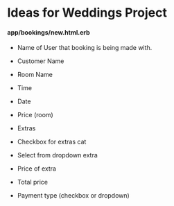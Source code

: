 # Ideas for Weddings Project


#### app/bookings/new.html.erb
* Name of User that booking is being made with.

* Customer Name

* Room Name

* Time

* Date

* Price (room)

* Extras

* Checkbox for extras cat

* Select from dropdown  extra

* Price of extra

* Total price

* Payment type (checkbox or dropdown)
